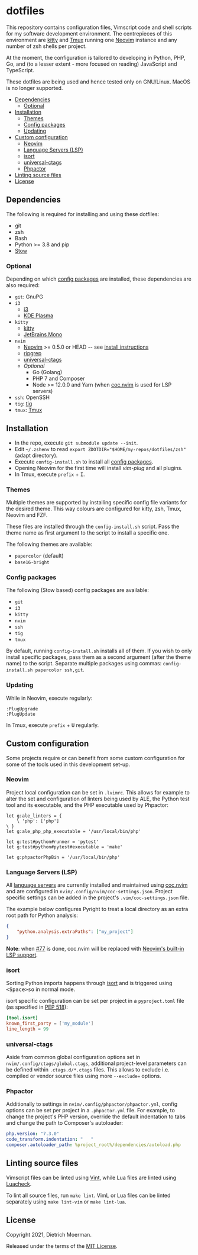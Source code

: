 # dotfiles

This repository contains configuration files, Vimscript code and shell scripts for my software development environment.
The centrepieces of this environment are [kitty](https://sw.kovidgoyal.net/kitty/) and [Tmux](https://github.com/tmux/tmux) running one [Neovim](https://neovim.io/) instance and any number of zsh shells per project.

At the moment, the configuration is tailored to developing in Python, PHP, Go, and (to a lesser extent - more focused on reading) JavaScript and TypeScript.

These dotfiles are being used and hence tested only on GNU/Linux. MacOS is no longer supported.

<!-- START doctoc generated TOC please keep comment here to allow auto update -->
<!-- DON'T EDIT THIS SECTION, INSTEAD RE-RUN doctoc TO UPDATE -->

- [Dependencies](#dependencies)
  - [Optional](#optional)
- [Installation](#installation)
  - [Themes](#themes)
  - [Config packages](#config-packages)
  - [Updating](#updating)
- [Custom configuration](#custom-configuration)
  - [Neovim](#neovim)
  - [Language Servers (LSP)](#language-servers-lsp)
  - [isort](#isort)
  - [universal-ctags](#universal-ctags)
  - [Phpactor](#phpactor)
- [Linting source files](#linting-source-files)
- [License](#license)

<!-- END doctoc generated TOC please keep comment here to allow auto update -->

## Dependencies

The following is required for installing and using these dotfiles:

 * git
 * zsh
 * Bash
 * Python >= 3.8 and pip
 * [Stow](http://www.gnu.org/software/stow/)

### Optional

Depending on which [config packages](#config-packages) are installed, these dependencies are also required:

 * `git`: GnuPG
 * `i3`
     * [i3](https://i3wm.org/)
     * [KDE Plasma](https://kde.org/plasma-desktop/)
 * `kitty`
     * [kitty](https://sw.kovidgoyal.net/kitty/)
     * [JetBrains Mono](https://github.com/JetBrains/JetBrainsMono)
 * `nvim`
     * [Neovim](https://neovim.io/) >= 0.5.0 or HEAD -- see [install instructions](https://github.com/neovim/neovim/wiki/Installing-Neovim)
     * [ripgrep](https://github.com/BurntSushi/ripgrep)
     * [universal-ctags](http://ctags.io/)
     * _Optional_
         * Go (Golang)
         * PHP 7 and Composer
         * Node >= 12.0.0 and Yarn (when [coc.nvim](https://github.com/neoclide/coc.nvim) is used for LSP servers)
 * `ssh`: OpenSSH
 * `tig`: [tig](https://jonas.github.io/tig/)
 * `tmux`: [Tmux](https://github.com/tmux/tmux)

## Installation

 * In the repo, execute `git submodule update --init`.
 * Edit `~/.zshenv` to read `export ZDOTDIR="$HOME/my-repos/dotfiles/zsh"` (adapt directory).
 * Execute `config-install.sh` to install all [config packages](#config-packages).
 * Opening Neovim for the first time will install _vim-plug_ and all plugins.
 * In Tmux, execute `prefix` + <kbd>I</kbd>.

### Themes

Multiple themes are supported by installing specific config file variants for the desired theme. This way colours are configured for kitty, zsh, Tmux, Neovim and FZF.

These files are installed through the `config-install.sh` script. Pass the theme name as first argument to the script to install a specific one.

The following themes are available:

* `papercolor` (default)
* `base16-bright`

### Config packages

The following (Stow based) config packages are available:

* `git`
* `i3`
* `kitty`
* `nvim`
* `ssh`
* `tig`
* `tmux`

By default, running `config-install.sh` installs all of them.
If you wish to only install specific packages, pass them as a second argument (after the theme name) to the script.
Separate multiple packages using commas: `config-install.sh papercolor ssh,git`.

### Updating

While in Neovim, execute regularly:

```
:PlugUpgrade
:PlugUpdate
```

In Tmux, execute `prefix` + <kbd>U</kbd> regularly.

## Custom configuration

Some projects require or can benefit from some custom configuration for some of the tools used in this development set-up.

### Neovim

Project local configuration can be set in `.lvimrc`. This allows for example to alter the set and configuration of linters being used by ALE, the Python test tool and its executable, and the PHP executable used by Phpactor:

```viml
let g:ale_linters = {
    \ 'php': ['php']
\ }
let g:ale_php_php_executable = '/usr/local/bin/php'

let g:test#python#runner = 'pytest'
let g:test#python#pytest#executable = 'make'

let g:phpactorPhpBin = '/usr/local/bin/php'
```

### Language Servers (LSP)

All [language servers](https://langserver.org/) are currently installed and maintained using [coc.nvim](https://github.com/neoclide/coc.nvim) and are configured in `nvim/.config/nvim/coc-settings.json`. Project specific settings can be added in the project's `.vim/coc-settings.json` file.

The example below configures Pyright to treat a local directory as an extra root path for Python analysis:

```json
{
    "python.analysis.extraPaths": ["my_project"]
}
```

**Note**: when [#77](https://github.com/dietrichm/dotfiles/issues/77) is done, coc.nvim will be replaced with [Neovim's built-in LSP support](https://neovim.io/doc/user/lsp.html).

### isort

Sorting Python imports happens through [isort](https://pycqa.github.io/isort/) and is triggered using <kbd>&lt;Space&gt;so</kbd> in normal mode.

isort specific configuration can be set per project in a `pyproject.toml` file (as specified in [PEP 518](https://www.python.org/dev/peps/pep-0518/)):

```toml
[tool.isort]
known_first_party = ['my_module']
line_length = 99
```

### universal-ctags

Aside from common global configuration options set in `nvim/.config/ctags/global.ctags`, additional project-level parameters can be defined within `.ctags.d/*.ctags` files. This allows to exclude i.e. compiled or vendor source files using more `--exclude=` options.

### Phpactor

Additionally to settings in `nvim/.config/phpactor/phpactor.yml`, config options can be set per project in a `.phpactor.yml` file. For example, to change the project's PHP version, override the default indentation to tabs and change the path to Composer's autoloader:

```yaml
php.version: "7.3.0"
code_transform.indentation: "	"
composer.autoloader_path: %project_root%/dependencies/autoload.php
```

## Linting source files

Vimscript files can be linted using [Vint](https://github.com/Vimjas/vint), while Lua files are linted using [Luacheck](https://github.com/luarocks/luacheck).

To lint all source files, run `make lint`. VimL or Lua files can be linted separately using `make lint-vim` or `make lint-lua`.

## License

Copyright 2021, Dietrich Moerman.

Released under the terms of the [MIT License](LICENSE).
